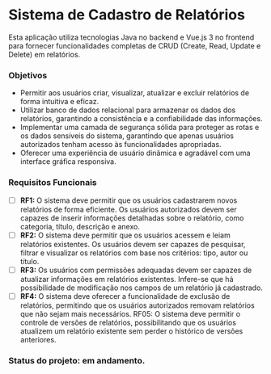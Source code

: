 # Sistema de Cadastro de Relatórios
Esta aplicação utiliza tecnologias Java no backend e Vue.js 3 no frontend para fornecer funcionalidades completas de CRUD (Create, Read, Update e Delete) em relatórios.

### Objetivos
* Permitir aos usuários criar, visualizar, atualizar e excluir relatórios de forma intuitiva e eficaz.
* Utilizar banco de dados relacional para armazenar os dados dos relatórios, garantindo a consistência e a confiabilidade das informações.
* Implementar uma camada de segurança sólida para proteger as rotas e os dados sensíveis do sistema, garantindo que apenas usuários autorizados tenham acesso às funcionalidades apropriadas.
* Oferecer uma experiência de usuário dinâmica e agradável com uma interface gráfica responsiva.

### Requisitos Funcionais
- [ ] <strong>RF1:</strong> O sistema deve permitir que os usuários cadastrarem novos relatórios de forma eficiente. Os usuários autorizados devem ser capazes de inserir informações detalhadas sobre o relatório, como categoria, título, descrição e anexo.
- [ ] <strong>RF2:</strong> O sistema deve permitir que os usuários acessem e leiam relatórios existentes. Os usuários devem ser capazes de pesquisar, filtrar e visualizar os relatórios com base nos critérios: tipo, autor ou título.
- [ ] <strong>RF3:</strong> Os usuários com permissões adequadas devem ser capazes de atualizar informações em relatórios existentes. Infere-se que há possibilidade de modificação nos campos de um relatório já cadastrado.
- [ ] <strong>RF4:</strong> O sistema deve oferecer a funcionalidade de exclusão de relatórios, permitindo que os usuários autorizados removam relatórios que não sejam mais necessários. 
RF05: O sistema deve permitir o controle de versões de relatórios, possibilitando que os usuários atualizem um relatório existente sem perder o histórico de versões anteriores.
### Status do projeto: em andamento.

